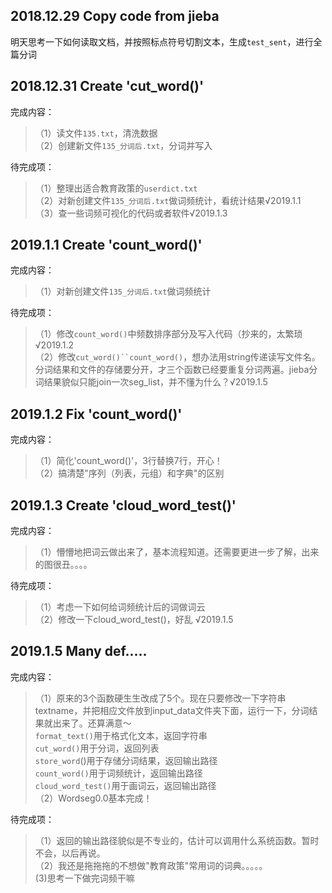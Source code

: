 ## 2018.12.29 Copy code from jieba  
明天思考一下如何读取文档，并按照标点符号切割文本，生成`test_sent`，进行全篇分词

## 2018.12.31 Create 'cut_word()'
完成内容：
>（1）读文件`135.txt`，清洗数据   
>（2）创建新文件`135_分词后.txt`，分词并写入 

待完成项：
>（1）整理出适合教育政策的`userdict.txt`  
>（2）对新创建文件`135_分词后.txt`做词频统计，看统计结果√2019.1.1   
>（3）查一些词频可视化的代码或者软件√2019.1.3 

## 2019.1.1  Create  'count_word()'
完成内容：
>（1）对新创建文件`135_分词后.txt`做词频统计   

待完成项：
>（1）修改`count_word()`中频数排序部分及写入代码（抄来的，太繁琐√2019.1.2    
>（2）修改`cut_word()``count_word()`，想办法用string传递读写文件名。分词结果和文件的存储要分开，才三个函数已经要重复分词两遍。jieba分词结果貌似只能join一次seg_list，并不懂为什么？√2019.1.5   

## 2019.1.2  Fix 'count_word()'
完成内容：
>（1）简化'count_word()'，3行替换7行，开心！    
>（2）搞清楚"序列（列表，元组）和字典"的区别  

## 2019.1.3  Create  'cloud_word_test()'
完成内容：
>（1）懵懵地把词云做出来了，基本流程知道。还需要更进一步了解，出来的图很丑。。。。  

待完成项：
>（1）考虑一下如何给词频统计后的词做词云  
>（2）修改一下cloud_word_test()，好乱 √2019.1.5  

## 2019.1.5  Many def.....
完成内容：
>（1）原来的3个函数硬生生改成了5个。现在只要修改一下字符串textname，并把相应文件放到input_data文件夹下面，运行一下，分词结果就出来了。还算满意～  
>`format_text()`用于格式化文本，返回字符串  
>`cut_word()`用于分词，返回列表  
>`store_word`()用于存储分词结果，返回输出路径  
>`count_word()`用于词频统计，返回输出路径  
>`cloud_word_test()`用于画词云，返回输出路径  
>（2）Wordseg0.0基本完成！   

待完成项：
>（1）返回的输出路径貌似是不专业的，估计可以调用什么系统函数。暂时不会，以后再说。  
>（2）我还是拖拖拖的不想做"教育政策"常用词的词典。。。。。  
> (3)思考一下做完词频干嘛  
